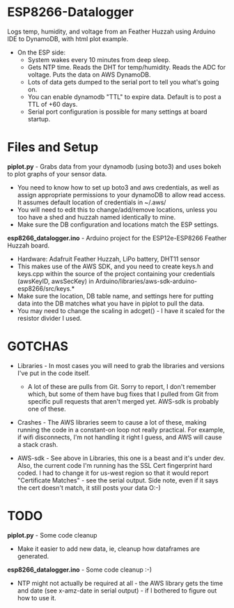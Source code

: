 # ESP8266-Datalogger
Logs temp, humidity, and voltage from an Feather Huzzah using Arduino IDE to DynamoDB, with html plot example.
 * On the ESP side:
   * System wakes every 10 minutes from deep sleep.
   * Gets NTP time. Reads the DHT for temp/humidity. Reads the ADC for voltage.  Puts the data on AWS DynamoDB.
   * Lots of data gets dumped to the serial port to tell you what's going on.
   * You can enable dynamodb "TTL" to expire data. Default is to post a TTL of +60 days.
   * Serial port configuration is possible for many settings at board startup.

# Files and Setup
**piplot.py** - Grabs data from your dynamodb (using boto3) and uses bokeh to plot graphs of your sensor data. 
 * You need to know how to set up boto3 and aws credentials, as well as assign appropriate permissions
            to your dynamoDB to allow read access. It assumes default location of credentials in ~/.aws/
 * You will need to edit this to change/add/remove locations, unless you too have a shed and huzzah named
            identically to mine.
 * Make sure the DB configuration and locations match the ESP settings.
            
**esp8266_datalogger.ino** - Arduino project for the ESP12e-ESP8266 Feather Huzzah board.
 * Hardware: Adafruit Feather Huzzah, LiPo battery, DHT11 sensor
 * This makes use of the AWS SDK, and you need to create keys.h and keys.cpp within the source of the project
            containing your credentials (awsKeyID, awsSecKey) in Arduino/libraries/aws-sdk-arduino-esp8266/src/keys.*
 * Make sure the location, DB table name, and settings here for putting data into the DB matches what you 
            have in piplot to pull the data.
 * You may need to change the scaling in adcget() - I have it scaled for the resistor divider I used.
            
# GOTCHAS
            
 * Libraries - In most cases you will need to grab the libraries and versions I've put in the code itself.
    * A lot of these are pulls from Git. Sorry to report, I don't remember which, but some of them have
                  bug fixes that I pulled from Git from specific pull requests that aren't merged yet.
                  AWS-sdk is probably one of these.

 * Crashes - The AWS libraries seem to cause a lot of these, making running the code in a constant-on loop
                  not really practical.  For example, if wifi disconnects, I'm not handling it right I guess, and 
                  AWS will cause a stack crash.
            
 * AWS-sdk - See above in Libraries, this one is a beast and it's under dev.  Also, the current code I'm
                  running has the SSL Cert fingerprint hard coded. I had to change it for us-west region so that
                  it would report "Certificate Matches" - see the serial output.  Side note, even if it says the cert
                  doesn't match, it still posts your data O:-)
            

# TODO
**piplot.py** - Some code cleanup
 * Make it easier to add new data, ie, cleanup how dataframes are generated.
                
**esp8266_datalogger.ino** - Some code cleanup :-)
 * NTP might not actually be required at all - the AWS library gets the time and date (see x-amz-date in
    serial output) - if I bothered to figure out how to use it.
            
